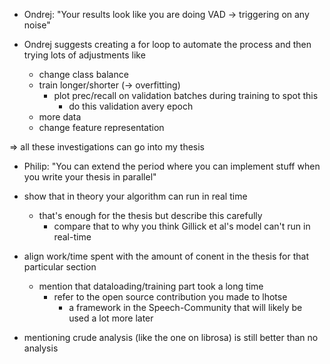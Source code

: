 - Ondrej: "Your results look like you are doing VAD -> triggering on any noise"

- Ondrej suggests creating a for loop to automate the process and then trying lots of adjustments like
  - change class balance
  - train longer/shorter (-> overfitting)
    - plot prec/recall on validation batches during training to spot this
      - do this validation avery epoch
  - more data
  - change feature representation

=> all these investigations can go into my thesis

- Philip: "You can extend the period where you can implement stuff when you write your thesis in parallel"

- show that in theory your algorithm can run in real time

  - that's enough for the thesis but describe this carefully
    - compare that to why you think Gillick et al's model can't run in real-time

- align work/time spent with the amount of conent in the thesis for that particular section

  - mention that dataloading/training part took a long time
    - refer to the open source contribution you made to lhotse
      - a framework in the Speech-Community that will likely be used a lot more later

- mentioning crude analysis (like the one on librosa) is still better than no analysis
